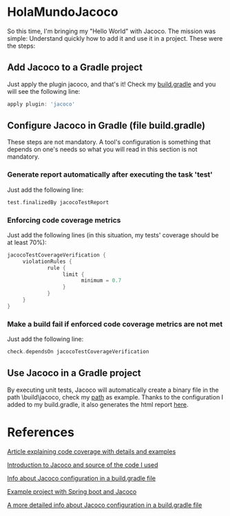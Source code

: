 # HolaMundoJacoco

So this time, I'm bringing my "Hello World" with Jacoco. The mission was simple: Understand quickly how to add it and use it in a project. These were the steps:

## Add Jacoco to a Gradle project

Just apply the plugin jacoco, and that's it! Check my [build.gradle](../master/build.gradle) and you will see the following line:

```Groovy
apply plugin: 'jacoco'
```

## Configure Jacoco in Gradle (file build.gradle)

These steps are not mandatory. A tool's configuration is something that depends on one's needs so what you will read in this section is not mandatory.

### Generate report automatically after executing the task 'test'

Just add the following line:
```groovy
test.finalizedBy jacocoTestReport
```

### Enforcing code coverage metrics

Just add the following lines (in this situation, my tests' coverage should be at least 70%):
```groovy
jacocoTestCoverageVerification {
     violationRules { 
             rule { 
                  limit { 
                        minimum = 0.7 
                  } 
             } 
     } 
}
```

### Make a build fail if enforced code coverage metrics are not met

Just add the following line:
```groovy
check.dependsOn jacocoTestCoverageVerification
```

## Use Jacoco in a Gradle project

By executing unit tests, Jacoco will automatically create a binary file in the path \build\jacoco, check my [path](../master/build/jacoco) as example. Thanks to the configuration I added to my build.gradle, it also generates the html report [here](../master/build/reports/jacoco/test/html).

# References

[Article explaining code coverage with details and examples](https://www.seguetech.com/how-much-test-coverage-enough-testing-strategy/#:~:text=A%20statement%20coverage%20testing%20strategy,control%20flow%20graph%20are%20covered.)

[Introduction to Jacoco and source of the code I used](https://www.baeldung.com/jacoco)

[Info about Jacoco configuration in a build.gradle file](https://medium.com/codeops/code-coverage-with-gradle-and-jacoco-8b2e7d580d2a)

[Example project with Spring boot and Jacoco](https://github.com/samaddico/spring-boot-samples/tree/master/spring-boot-gradle-jacoco)

[A more detailed info about Jacoco configuration in a build.gradle file](https://reflectoring.io/jacoco/)
